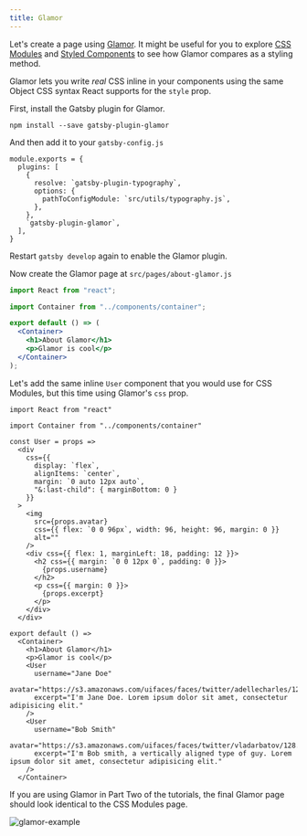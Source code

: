 ```yaml
---
title: Glamor
---
```


Let's create a page using
[Glamor](https://github.com/threepointone/glamor). It might be useful for you to explore [CSS Modules](/tutorial/part-two/) and [Styled Components](/styled-components.md) to see how Glamor compares as a styling method.

Glamor lets you write _real_ CSS inline in your components using the same Object
CSS syntax React supports for the `style` prop.

First, install the Gatsby plugin for Glamor.

```shell
npm install --save gatsby-plugin-glamor
```

And then add it to your `gatsby-config.js`

```javascript{9}
module.exports = {
  plugins: [
    {
      resolve: `gatsby-plugin-typography`,
      options: {
        pathToConfigModule: `src/utils/typography.js`,
      },
    },
    `gatsby-plugin-glamor`,
  ],
}
```

Restart `gatsby develop` again to enable the Glamor plugin.

Now create the Glamor page at `src/pages/about-glamor.js`

```jsx
import React from "react";

import Container from "../components/container";

export default () => (
  <Container>
    <h1>About Glamor</h1>
    <p>Glamor is cool</p>
  </Container>
);
```

Let's add the same inline `User` component that you would use for CSS Modules, but this time using Glamor's `css`
prop.

```jsx{5-27,33-40}
import React from "react"

import Container from "../components/container"

const User = props =>
  <div
    css={{
      display: `flex`,
      alignItems: `center`,
      margin: `0 auto 12px auto`,
      "&:last-child": { marginBottom: 0 }
    }}
  >
    <img
      src={props.avatar}
      css={{ flex: `0 0 96px`, width: 96, height: 96, margin: 0 }}
      alt=""
    />
    <div css={{ flex: 1, marginLeft: 18, padding: 12 }}>
      <h2 css={{ margin: `0 0 12px 0`, padding: 0 }}>
        {props.username}
      </h2>
      <p css={{ margin: 0 }}>
        {props.excerpt}
      </p>
    </div>
  </div>

export default () =>
  <Container>
    <h1>About Glamor</h1>
    <p>Glamor is cool</p>
    <User
      username="Jane Doe"
      avatar="https://s3.amazonaws.com/uifaces/faces/twitter/adellecharles/128.jpg"
      excerpt="I'm Jane Doe. Lorem ipsum dolor sit amet, consectetur adipisicing elit."
    />
    <User
      username="Bob Smith"
      avatar="https://s3.amazonaws.com/uifaces/faces/twitter/vladarbatov/128.jpg"
      excerpt="I'm Bob smith, a vertically aligned type of guy. Lorem ipsum dolor sit amet, consectetur adipisicing elit."
    />
  </Container>
```

If you are using Glamor in Part Two of the tutorials, the final Glamor page should look identical to the CSS Modules page.

![glamor-example](glamor-example.png)
